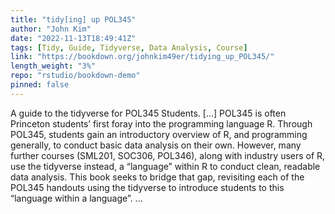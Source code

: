 ```yaml
---
title: "tidy[ing] up POL345"
author: "John Kim"
date: "2022-11-13T18:49:41Z"
tags: [Tidy, Guide, Tidyverse, Data Analysis, Course]
link: "https://bookdown.org/johnkim49er/tidying_up_POL345/"
length_weight: "3%"
repo: "rstudio/bookdown-demo"
pinned: false
---
```


A guide to the tidyverse for POL345 Students. [...] POL345 is often Princeton students’ first foray into the programming language R. Through POL345, students gain an introductory overview of R, and programming generally, to conduct basic data analysis on their own. However, many further courses (SML201, SOC306, POL346), along with industry users of R, use the tidyverse instead, a “language” within R to conduct clean, readable data analysis. This book seeks to bridge that gap, revisiting each of the POL345 handouts using the tidyverse to introduce students to this “language within a language”.  ...
